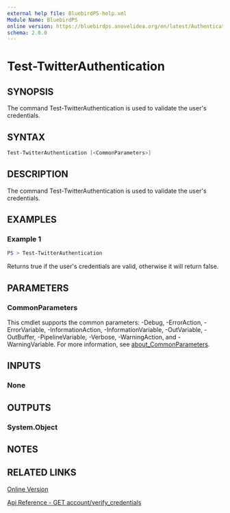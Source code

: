 ```yaml
---
external help file: BluebirdPS-help.xml
Module Name: BluebirdPS
online version: https://bluebirdps.anovelidea.org/en/latest/Authentication/Test-TwitterAuthentication
schema: 2.0.0
---
```


# Test-TwitterAuthentication

## SYNOPSIS

The command Test-TwitterAuthentication is used to validate the user's credentials.

## SYNTAX

```powershell
Test-TwitterAuthentication [<CommonParameters>]
```

## DESCRIPTION

The command Test-TwitterAuthentication is used to validate the user's credentials.

## EXAMPLES

### Example 1

```powershell
PS > Test-TwitterAuthentication
```

Returns true if the user's credentials are valid, otherwise it will return false.

## PARAMETERS

### CommonParameters

This cmdlet supports the common parameters: -Debug, -ErrorAction, -ErrorVariable, -InformationAction, -InformationVariable, -OutVariable, -OutBuffer, -PipelineVariable, -Verbose, -WarningAction, and -WarningVariable. For more information, see [about_CommonParameters](http://go.microsoft.com/fwlink/?LinkID=113216).

## INPUTS

### None

## OUTPUTS

### System.Object

## NOTES

## RELATED LINKS

[Online Version](https://bluebirdps.anovelidea.org/en/latest/Authentication/Test-TwitterAuthentication)

[Api Reference - GET account/verify_credentials](https://developer.twitter.com/en/docs/twitter-api/v1/accounts-and-users/manage-account-settings/api-reference/get-account-verify_credentials)

